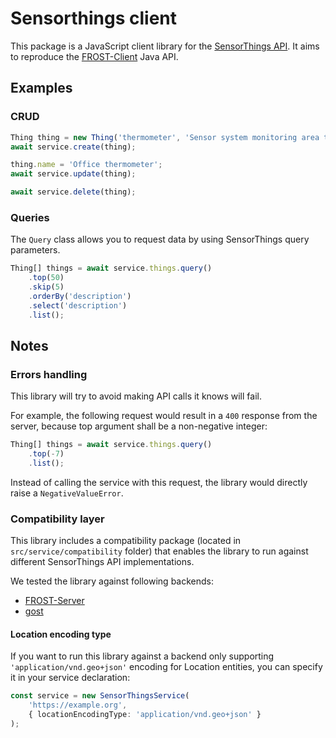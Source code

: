 # Sensorthings client

This package is a JavaScript client library for the [SensorThings API](https://github.com/opengeospatial/sensorthings).
It aims to reproduce the [FROST-Client](https://github.com/FraunhoferIOSB/FROST-Client) Java API.

## Examples

### CRUD

```typescript
Thing thing = new Thing('thermometer', 'Sensor system monitoring area temperature');
await service.create(thing);

thing.name = 'Office thermometer';
await service.update(thing);

await service.delete(thing);
```

### Queries

The `Query` class allows you to request data by using SensorThings query parameters.

```typescript
Thing[] things = await service.things.query()
    .top(50)
    .skip(5)
    .orderBy('description')
    .select('description')
    .list();
```

## Notes

### Errors handling

This library will try to avoid making API calls it knows will fail.

For example, the following request would result in a `400` response from the server, because top argument shall be a non-negative integer:

```typescript
Thing[] things = await service.things.query()
    .top(-7)
    .list();
```

Instead of calling the service with this request, the library would directly raise a `NegativeValueError`.

### Compatibility layer

This library includes a compatibility package (located in `src/service/compatibility` folder) that enables the library to run against different
SensorThings API implementations.

We tested the library against following backends:
* [FROST-Server](https://github.com/FraunhoferIOSB/FROST-Server)
* [gost](https://github.com/gost/server)

#### Location encoding type

If you want to run this library against a backend only supporting `'application/vnd.geo+json'` encoding for Location entities, you can
specify it in your service declaration:

```typescript
const service = new SensorThingsService(
    'https://example.org',
    { locationEncodingType: 'application/vnd.geo+json' }
);
```
